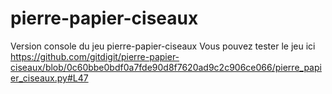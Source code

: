 # pierre-papier-ciseaux
Version console du jeu pierre-papier-ciseaux
Vous pouvez tester le jeu ici  https://github.com/gitdigit/pierre-papier-ciseaux/blob/0c60bbe0bdf0a7fde90d8f7620ad9c2c906ce066/pierre_papier_ciseaux.py#L47
